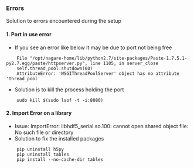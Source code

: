 

### Errors

Solution to errors encountered during the setup

#### 1. Port in use error
 
  - If you see an error like below it may be due to port not being free
```
    File "/opt/nagare-home/lib/python2.7/site-packages/Paste-1.7.5.1-py2.7.egg/paste/httpserver.py", line 1105, in server_close
    self.thread_pool.shutdown(60)
    AttributeError: 'WSGIThreadPoolServer' object has no attribute 'thread_pool'
```
  - Solution is to kill the process holding the port
```
    sudo kill $(sudo lsof -t -i:8080)
```

#### 2. Import Error on a library
  - Issue: ImportError: libhdf5_serial.so.100: cannot open shared object file: No such file or directory
  - Solution to fix the installed packages
```
    pip uninstall h5py
    pip uninstall tables
    pip install --no-cache-dir tables
```
